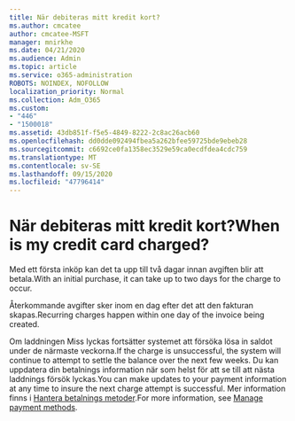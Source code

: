 ```yaml
---
title: När debiteras mitt kredit kort?
ms.author: cmcatee
author: cmcatee-MSFT
manager: mnirkhe
ms.date: 04/21/2020
ms.audience: Admin
ms.topic: article
ms.service: o365-administration
ROBOTS: NOINDEX, NOFOLLOW
localization_priority: Normal
ms.collection: Adm_O365
ms.custom:
- "446"
- "1500018"
ms.assetid: 43db851f-f5e5-4849-8222-2c8ac26acb60
ms.openlocfilehash: dd0dde092494fbea5a262bfee59725bde9ebeb28
ms.sourcegitcommit: c6692ce0fa1358ec3529e59ca0ecdfdea4cdc759
ms.translationtype: MT
ms.contentlocale: sv-SE
ms.lasthandoff: 09/15/2020
ms.locfileid: "47796414"
---
```

# <a name="when-is-my-credit-card-charged"></a><span data-ttu-id="4b28e-102">När debiteras mitt kredit kort?</span><span class="sxs-lookup"><span data-stu-id="4b28e-102">When is my credit card charged?</span></span>

<span data-ttu-id="4b28e-103">Med ett första inköp kan det ta upp till två dagar innan avgiften blir att betala.</span><span class="sxs-lookup"><span data-stu-id="4b28e-103">With an initial purchase, it can take up to two days for the charge to occur.</span></span>
  
<span data-ttu-id="4b28e-104">Återkommande avgifter sker inom en dag efter det att den fakturan skapas.</span><span class="sxs-lookup"><span data-stu-id="4b28e-104">Recurring charges happen within one day of the invoice being created.</span></span>
  
<span data-ttu-id="4b28e-105">Om laddningen Miss lyckas fortsätter systemet att försöka lösa in saldot under de närmaste veckorna.</span><span class="sxs-lookup"><span data-stu-id="4b28e-105">If the charge is unsuccessful, the system will continue to attempt to settle the balance over the next few weeks.</span></span> <span data-ttu-id="4b28e-106">Du kan uppdatera din betalnings information när som helst för att se till att nästa laddnings försök lyckas.</span><span class="sxs-lookup"><span data-stu-id="4b28e-106">You can make updates to your payment information at any time to insure the next charge attempt is successful.</span></span> <span data-ttu-id="4b28e-107">Mer information finns i [Hantera betalnings metoder](https://docs.microsoft.com/microsoft-365/commerce/billing-and-payments/manage-payment-methods).</span><span class="sxs-lookup"><span data-stu-id="4b28e-107">For more information, see [Manage payment methods](https://docs.microsoft.com/microsoft-365/commerce/billing-and-payments/manage-payment-methods).</span></span>